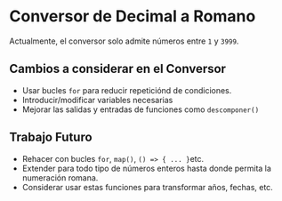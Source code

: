 # Conversor de Decimal a Romano

Actualmente, el conversor solo admite números entre `1` y `3999`.

## Cambios a considerar en el Conversor

- Usar bucles `for` para reducir repeticiónd de condiciones.
- Introducir/modificar variables necesarias
- Mejorar las salidas y entradas de funciones como `descomponer()`

## Trabajo Futuro

- Rehacer con bucles `for`, `map()`, `() => { ... }`etc.
- Extender para todo tipo de números enteros hasta donde permita la numeración romana.
- Considerar usar estas funciones para transformar años, fechas, etc.
